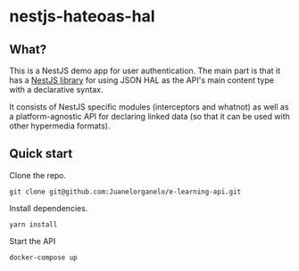 # nestjs-hateoas-hal

## What?
This is a NestJS demo app for user authentication.
The main part is that it has a [NestJS library](https://github.com/Juanelorganelo/nestjs-hateoas-hal/blob/master/src/core/hateoas/HateoasModule.ts) for using JSON HAL as the API's main content type with a declarative syntax.

It consists of NestJS specific modules (interceptors and whatnot) as well as a platform-agnostic API for declaring linked data (so that it can be used with other hypermedia formats).

## Quick start
Clone the repo.
```shell
git clone git@github.com:Juanelorganelo/e-learning-api.git
```
Install dependencies.
```shell
yarn install
```
Start the API
```shell
docker-compose up
```
